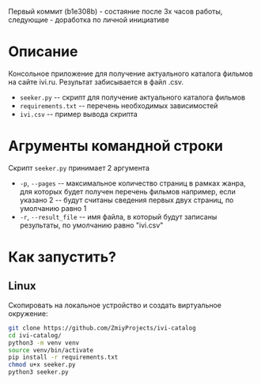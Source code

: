 Первый коммит (b1e308b) - состаяние после 3х часов работы, следующие - доработка по личной инициативе

# Описание

Консольное приложение для получение актуального каталога фильмов на сайте ivi.ru. Результат забисывается в файл .csv. 

- `seeker.py` -- скрипт для получение актуального каталога фильмов
- `requirements.txt` -- перечень необходимых зависимостей
- `ivi.csv` -- пример вывода скрипта

# Агрументы командной строки

Скрипт `seeker.py` принимает 2 аргумента
- `-p`, `--pages` -- максимальное количество страниц в рамках жанра, для которых будет получен перечень фильмов например, если указано 2 -- будут считаны сведения первых двух страниц, по умолчанию равно 1
- `-r`, `--result_file` -- имя файла, в который будут записаны результаты, по умолчанию равно "ivi.csv"

# Как запустить?

## Linux

Скопировать на локальное устройство и создать виртуальное окружение:

```sh
git clone https://github.com/ZmiyProjects/ivi-catalog
cd ivi-catalog/
python3 -m venv venv
source venv/bin/activate
pip install -r requirements.txt
chmod u+x seeker.py
python3 seeker.py
```
